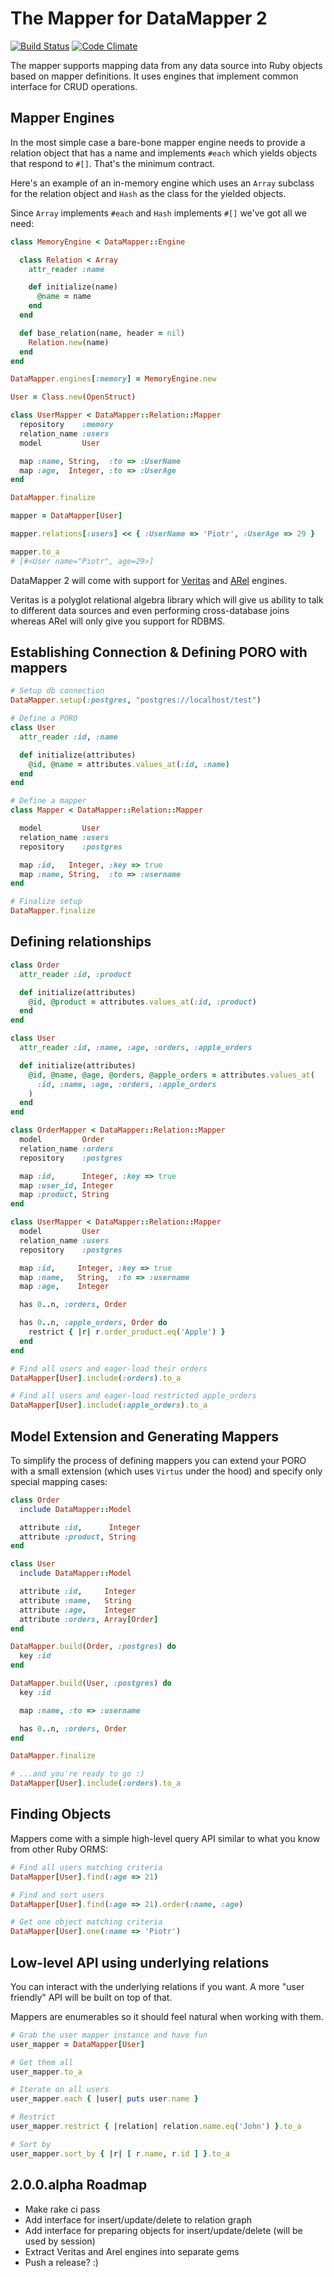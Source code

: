 # The Mapper for DataMapper 2

[![Build Status](https://secure.travis-ci.org/datamapper/dm-mapper.png?branch=master)](http://travis-ci.org/datamapper/dm-mapper)
[![Code Climate](https://codeclimate.com/badge.png)](https://codeclimate.com/github/datamapper/dm-mapper)

The mapper supports mapping data from any data source into Ruby objects based on
mapper definitions. It uses engines that implement common interface for CRUD
operations.

## Mapper Engines

In the most simple case a bare-bone mapper engine needs to provide a relation
object that has a name and implements `#each` which yields objects that respond
to `#[]`. That's the minimum contract.

Here's an example of an in-memory engine which uses an `Array` subclass for the
relation object and `Hash` as the class for the yielded objects.

Since `Array` implements `#each` and `Hash` implements `#[]` we've got all we need:

``` ruby
class MemoryEngine < DataMapper::Engine

  class Relation < Array
    attr_reader :name

    def initialize(name)
      @name = name
    end
  end

  def base_relation(name, header = nil)
    Relation.new(name)
  end
end

DataMapper.engines[:memory] = MemoryEngine.new

User = Class.new(OpenStruct)

class UserMapper < DataMapper::Relation::Mapper
  repository    :memory
  relation_name :users
  model         User

  map :name, String,  :to => :UserName
  map :age,  Integer, :to => :UserAge
end

DataMapper.finalize

mapper = DataMapper[User]

mapper.relations[:users] << { :UserName => 'Piotr', :UserAge => 29 }

mapper.to_a
# [#<User name="Piotr", age=29>]
```

DataMapper 2 will come with support for [Veritas](https://github.com/dkubb/veritas)
and [ARel](https://github.com/rails/arel) engines.

Veritas is a polyglot relational algebra library which will give us ability to
talk to different data sources and even performing cross-database joins whereas
ARel will only give you support for RDBMS.

## Establishing Connection & Defining PORO with mappers

``` ruby
# Setup db connection
DataMapper.setup(:postgres, "postgres://localhost/test")

# Define a PORO
class User
  attr_reader :id, :name

  def initialize(attributes)
    @id, @name = attributes.values_at(:id, :name)
  end
end

# Define a mapper
class Mapper < DataMapper::Relation::Mapper

  model         User
  relation_name :users
  repository    :postgres

  map :id,   Integer, :key => true
  map :name, String,  :to => :username
end

# Finalize setup
DataMapper.finalize
```

## Defining relationships

``` ruby
class Order
  attr_reader :id, :product

  def initialize(attributes)
    @id, @product = attributes.values_at(:id, :product)
  end
end

class User
  attr_reader :id, :name, :age, :orders, :apple_orders

  def initialize(attributes)
    @id, @name, @age, @orders, @apple_orders = attributes.values_at(
      :id, :name, :age, :orders, :apple_orders
    )
  end
end

class OrderMapper < DataMapper::Relation::Mapper
  model         Order
  relation_name :orders
  repository    :postgres

  map :id,      Integer, :key => true
  map :user_id, Integer
  map :product, String
end

class UserMapper < DataMapper::Relation::Mapper
  model         User
  relation_name :users
  repository    :postgres

  map :id,     Integer, :key => true
  map :name,   String,  :to => :username
  map :age,    Integer

  has 0..n, :orders, Order

  has 0..n, :apple_orders, Order do
    restrict { |r| r.order_product.eq('Apple') }
  end
end

# Find all users and eager-load their orders
DataMapper[User].include(:orders).to_a

# Find all users and eager-load restricted apple_orders
DataMapper[User].include(:apple_orders).to_a
```

## Model Extension and Generating Mappers

To simplify the process of defining mappers you can extend your PORO with a small
extension (which uses `Virtus` under the hood) and specify only special mapping
cases:

``` ruby
class Order
  include DataMapper::Model

  attribute :id,      Integer
  attribute :product, String
end

class User
  include DataMapper::Model

  attribute :id,     Integer
  attribute :name,   String
  attribute :age,    Integer
  attribute :orders, Array[Order]
end

DataMapper.build(Order, :postgres) do
  key :id
end

DataMapper.build(User, :postgres) do
  key :id

  map :name, :to => :username

  has 0..n, :orders, Order
end

DataMapper.finalize

# ...and you're ready to go :)
DataMapper[User].include(:orders).to_a
```

## Finding Objects

Mappers come with a simple high-level query API similar to what you know from other Ruby ORMS:

```ruby
# Find all users matching criteria
DataMapper[User].find(:age => 21)

# Find and sort users
DataMapper[User].find(:age => 21).order(:name, :age)

# Get one object matching criteria
DataMapper[User].one(:name => 'Piotr')
```

## Low-level API using underlying relations

You can interact with the underlying relations if you want. A more "user friendly"
API will be built on top of that.

Mappers are enumerables so it should feel natural when working with them.

```ruby
# Grab the user mapper instance and have fun
user_mapper = DataMapper[User]

# Get them all
user_mapper.to_a

# Iterate on all users
user_mapper.each { |user| puts user.name }

# Restrict
user_mapper.restrict { |relation| relation.name.eq('John') }.to_a

# Sort by
user_mapper.sort_by { |r| [ r.name, r.id ] }.to_a
```

## 2.0.0.alpha Roadmap

 * Make rake ci pass
 * Add interface for insert/update/delete to relation graph
 * Add interface for preparing objects for insert/update/delete (will be used by session)
 * Extract Veritas and Arel engines into separate gems
 * Push a release? :)
